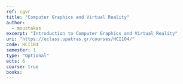 ```yaml
---
ref: cgvr
title: "Computer Graphics and Virtual Reality"
author: 
  - moustakas
excerpt: "Introduction to Computer Graphics and Virtual Reality"
uri: "https://eclass.upatras.gr/courses/HCI104/"
code: HCI104
semester: 1
type: "Optional"
ects: 6
course: true
books: 
---
```

